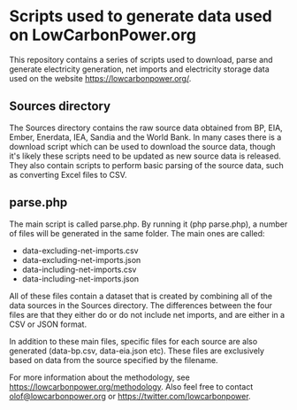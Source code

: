 # Scripts used to generate data used on LowCarbonPower.org

This repository contains a series of scripts used to download, parse and generate electricity generation, net imports and electricity storage data used on the website https://lowcarbonpower.org/. 

## Sources directory

The Sources directory contains the raw source data obtained from BP, EIA, Ember, Enerdata, IEA, Sandia and the World Bank. In many cases there is a download script which can be used to download the source data, though it's likely these scripts need to be updated as new source data is released. They also contain scripts to perform basic parsing of the source data, such as converting Excel files to CSV.

## parse.php

The main script is called parse.php. By running it (php parse.php), a number of files will be generated in the same folder. The main ones are called:

- data-excluding-net-imports.csv
- data-excluding-net-imports.json
- data-including-net-imports.csv
- data-including-net-imports.json

All of these files contain a dataset that is created by combining all of the data sources in the Sources directory. The differences between the four files are that they either do or do not include net imports, and are either in a CSV or JSON format.

In addition to these main files, specific files for each source are also generated (data-bp.csv, data-eia.json etc). These files are exclusively based on data from the source specified by the filename.

For more information about the methodology, see https://lowcarbonpower.org/methodology. Also feel free to contact olof@lowcarbonpower.org or https://twitter.com/lowcarbonpower.
